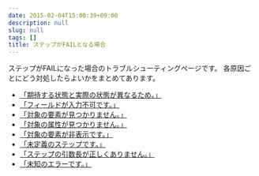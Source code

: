```yaml
---
date: 2015-02-04T15:00:39+09:00
description: null
slug: null
tags: []
title: ステップがFAILとなる場合
---
```


ステップがFAILになった場合のトラブルシューティングページです。
各原因ごとにどう対処したらよいかをまとめてあります。

* [「期待する状態と実際の状態が異なるため。」](/fail-reasons/expectation/)
* [「フィールドが入力不可です。」](/fail-reasons/disabled_field/)
* [「対象の要素が見つかりません。」](/fail-reasons/element_not_found/)
* [「対象の属性が見つかりません。」](/fail-reasons/attribute_not_found/)
* [「対象の要素が非表示です。」](/fail-reasons/element_invisible/)
* [「未定義のステップです。」](/fail-reasons/undefined_step/)
* [「ステップの引数長が正しくありません。」](/fail-reasons/invalid_argument_length/)
* [「未知のエラーです。」](/fail-reasons/unknown_error/)
